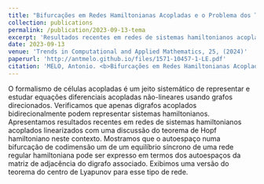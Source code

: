 ```yaml
---
title: "Bifurcações em Redes Hamiltonianas Acopladas e o Problema dos Três Corpos"
collection: publications
permalink: /publication/2023-09-13-tema
excerpt: 'Resultados recentes em redes de sistemas hamiltonianos acoplados linearizados com uma discussão do teorema de Hopf hamiltoniano neste contexto.'
date: 2023-09-13
venue: 'Trends in Computational and Applied Mathematics, 25, (2024)'
paperurl: 'http://antmelo.github.io/files/1571-10457-1-LE.pdf'
citation: 'MELO, Antonio. <b>Bifurcações em Redes Hamiltonianas Acopladas e o Problema dos Três Corpos</b>. <i>Trends in Computational and Applied Mathematics, 25</i>. (2024). doi: 10.5540/tcam.2024.025.e01571.'
---
```


O formalismo de células acopladas é um jeito sistemático de representar e estudar equações
diferenciais acopladas não-lineares usando grafos direcionados. Verificamos que apenas digrafos acoplados
bidirecionalmente podem representar sistemas hamiltonianos. Apresentamos resultados recentes em redes
de sistemas hamiltonianos acoplados linearizados com uma discussão do teorema de Hopf hamiltoniano
neste contexto. Mostramos que o autoespaço numa bifurcação de codimensão um de um equilı́brio sı́ncrono
de uma rede regular hamiltoniana pode ser expresso em termos dos autoespaços da matriz de adjacência do
digrafo associado. Exibimos uma versão do teorema do centro de Lyapunov para esse tipo de rede.
